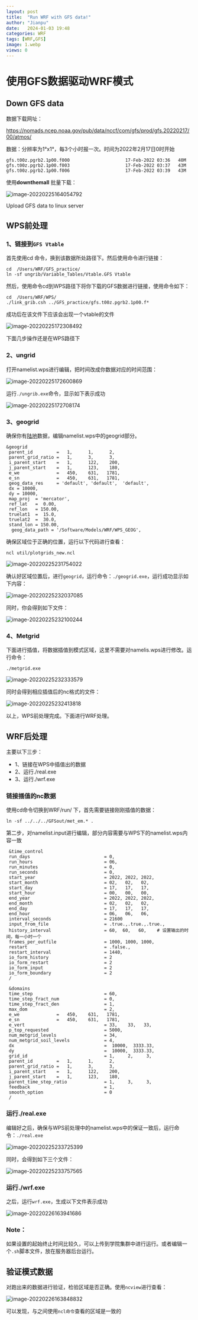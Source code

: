 ```yaml
---
layout: post
title:  "Run WRF with GFS data!"
author: "Jianpu"
date:   2024-01-03 19:48
categories: WRF
tags: [WRF,GFS]
image: 1.webp
views: 0
---
```

# 使用GFS数据驱动WRF模式





## Down GFS data 









数据下载网址：

https://nomads.ncep.noaa.gov/pub/data/nccf/com/gfs/prod/gfs.20220217/00/atmos/

数据：分辨率为1°x1°，每3个小时报一次。时间为2022年2月17日0时开始

```
gfs.t00z.pgrb2.1p00.f000                     17-Feb-2022 03:36   40M  
gfs.t00z.pgrb2.1p00.f003                     17-Feb-2022 03:37   43M  
gfs.t00z.pgrb2.1p00.f006                     17-Feb-2022 03:39   43M  

```

使用**downthemall** 批量下载：

![image-20220225164054792](https://gitee.com/jianpucom/picture/raw/master/202202251641728.png)



Upload GFS data to linux  server

## WPS前处理

### 1、链接到`GFS Vtable`

首先使用cd 命令，换到该数据所处路径下。然后使用命令进行链接：

```
cd  /Users/WRF/GFS_practice/
ln -sf ungrib/Variable_Tables/Vtable.GFS Vtable
```

然后，使用命令cd到WPS路径下将你下载的GFS数据进行链接，使用命令如下：

```
cd  /Users/WRF/WPS/
./link_grib.csh ../GFS_practice/gfs.t00z.pgrb2.1p00.f*
```

成功后在该文件下应该会出现一个vtable的文件

![image-20220225172308492](https://gitee.com/jianpucom/picture/raw/master/202202251723566.png)

下面几步操作还是在WPS路径下

### 2、ungrid

打开namelist.wps进行编辑，把时间改成你数据对应的时间范围：

![image-20220225172600869](https://gitee.com/jianpucom/picture/raw/master/202202251726915.png)

运行`./ungrib.exe`命令，显示如下表示成功

![image-20220225172708174](https://gitee.com/jianpucom/picture/raw/master/202202251727238.png)

### 3、geogrid

确保你有[陆地](https://www2.mmm.ucar.edu/wrf/OnLineTutorial/Basics/GEOGRID/ter_data.php)数据，编辑namelist.wps中的geogrid部分。

```
&geogrid
 parent_id         =   1,      1,      2,
 parent_grid_ratio =   1,      3,      3,
 i_parent_start    =   1,      122,    200,
 j_parent_start    =   1,      123,    180,
 e_we              =   450,    631,   1781,    
 e_sn              =   450,    631,   1781,
 geog_data_res     = 'default', 'default',  'default',
 dx = 10000,
 dy = 10000,
 map_proj  = 'mercator',
 ref_lat   =  0.00,
 ref_lon   = 150.00,
 truelat1  =  15.0,
 truelat2  =  30.0,
 stand_lon = 150.00,
  geog_data_path = '/Software/Models/WRF/WPS_GEOG',
```

确保区域位于正确的位置，运行以下代码进行查看：

`ncl util/plotgrids_new.ncl`   

![image-20220225231754022](https://gitee.com/jianpucom/picture/raw/master/image-20220225231754022.png)



确认好区域位置后，进行`geogrid`，运行命令：`./geogrid.exe`，运行成功显示如下内容：

![image-20220225232037085](https://gitee.com/jianpucom/picture/raw/master/image-20220225232037085.png)

同时，你会得到如下文件：

![image-20220225232100244](https://gitee.com/jianpucom/picture/raw/master/image-20220225232100244.png)

### 4、Metgrid

下面进行插值，将数据插值到模式区域，这里不需要对namelis.wps进行修改。运行命令：

`./metgrid.exe`

![image-20220225232333579](https://gitee.com/jianpucom/picture/raw/master/image-20220225232333579.png)

同时会得到相应插值后的nc格式的文件：

![image-20220225232413818](https://gitee.com/jianpucom/picture/raw/master/image-20220225232413818.png)

以上，WPS前处理完成。下面进行WRF处理。

## WRF后处理

主要以下三步：

- 1、链接在WPS中插值出的数据
- 2、运行./real.exe
- 3、运行./wrf.exe

### 链接插值的nc数据

使用cd命令切换到WRF/run/ 下，首先需要链接刚刚插值的数据：

`ln -sf ../../../GFSout/met_em.* .`  

第二步，对namelist.input进行编辑，部分内容需要与WPS下的namelist.wps内容一致

```
 &time_control
 run_days                            = 0,
 run_hours                           = 06,
 run_minutes                         = 0,
 run_seconds                         = 0,
 start_year                          = 2022, 2022, 2022,
 start_month                         = 02,   02,   02,
 start_day                           = 17,   17,   17,
 start_hour                          = 00,   00,   00,
 end_year                            = 2022, 2022, 2022,
 end_month                           = 02,   02,   02,
 end_day                             = 17,   17,   17,
 end_hour                            = 06,   06,   06,
 interval_seconds                    = 21600
 input_from_file                     = .true.,.true.,.true.,
 history_interval                    = 60,  60,   60,    # 设置输出的时间，每一小时一个
 frames_per_outfile                  = 1000, 1000, 1000,
 restart                             = .false.,
 restart_interval                    = 1440,
 io_form_history                     = 2
 io_form_restart                     = 2
 io_form_input                       = 2
 io_form_boundary                    = 2
 /

 &domains
 time_step                           = 60,
 time_step_fract_num                 = 0,
 time_step_fract_den                 = 1,
 max_dom                             = 2,
 e_we              =   450,    631,   1781,    
 e_sn              =   450,    631,   1781,
 e_vert                              = 33,    33,   33,
 p_top_requested                     = 5000,
 num_metgrid_levels                  = 34,
 num_metgrid_soil_levels             = 4,
 dx                                  =  10000,  3333.33,
 dy                                  =  10000,  3333.33,
 grid_id                             = 1,     2,     3,
 parent_id         =   1,      1,      2,
 parent_grid_ratio =   1,      3,      3,
 i_parent_start    =   1,      122,    200,
 j_parent_start    =   1,      123,    180,
 parent_time_step_ratio              = 1,     3,     3,
 feedback                            = 1,
 smooth_option                       = 0
 /

```



### 运行./real.exe

编辑好之后，确保与WPS前处理中的namelist.wps中的保证一致后，运行命令：`./real.exe`

![image-20220225233725399](https://gitee.com/jianpucom/picture/raw/master/image-20220225233725399.png)

同时，会得到如下三个文件：

![image-20220225233757565](https://gitee.com/jianpucom/picture/raw/master/image-20220225233757565.png)

### 运行./wrf.exe

之后，运行`wrf.exe`，生成以下文件表示成功

![image-20220226163941686](https://gitee.com/jianpucom/picture/raw/master/image-20220226163941686.png)

### Note：

如果设置的起始终止时间比较久，可以上传到学院集群中进行运行。或者编辑一个`.sh`脚本文件，放在服务器后台运行。



## 验证模式数据

对跑出来的数据进行验证，检验区域是否正确。使用`ncview`进行查看：

![image-20220226163848832](https://gitee.com/jianpucom/picture/raw/master/image-20220226163848832.png)

可以发现，与之间使用`ncl命令`查看的区域是一致的